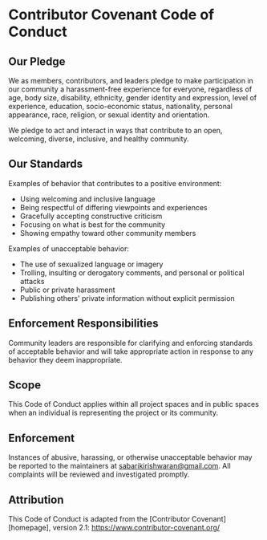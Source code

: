 # Contributor Covenant Code of Conduct

## Our Pledge

We as members, contributors, and leaders pledge to make participation in our community a harassment-free experience for everyone, regardless of age, body size, disability, ethnicity, gender identity and expression, level of experience, education, socio-economic status, nationality, personal appearance, race, religion, or sexual identity and orientation.

We pledge to act and interact in ways that contribute to an open, welcoming, diverse, inclusive, and healthy community.

## Our Standards

Examples of behavior that contributes to a positive environment:
- Using welcoming and inclusive language
- Being respectful of differing viewpoints and experiences
- Gracefully accepting constructive criticism
- Focusing on what is best for the community
- Showing empathy toward other community members

Examples of unacceptable behavior:
- The use of sexualized language or imagery
- Trolling, insulting or derogatory comments, and personal or political attacks
- Public or private harassment
- Publishing others' private information without explicit permission

## Enforcement Responsibilities

Community leaders are responsible for clarifying and enforcing standards of acceptable behavior and will take appropriate action in response to any behavior they deem inappropriate.

## Scope

This Code of Conduct applies within all project spaces and in public spaces when an individual is representing the project or its community.

## Enforcement

Instances of abusive, harassing, or otherwise unacceptable behavior may be reported to the maintainers at [sabarikirishwaran@gmail.com](mailto:sabarikirishwaran@gmail.com). All complaints will be reviewed and investigated promptly.

## Attribution

This Code of Conduct is adapted from the [Contributor Covenant][homepage], version 2.1: https://www.contributor-covenant.org/

